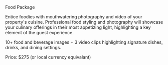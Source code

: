 Food Package

Entice foodies with mouthwatering photography and video of your property's cuisine. Professional food styling and photography will showcase your culinary offerings in their most appetizing light, highlighting a key element of the guest experience.

10+ food and beverage images + 3 video clips highlighting signature dishes, drinks, and dining settings.

Price: $275 (or local currency equivalant)